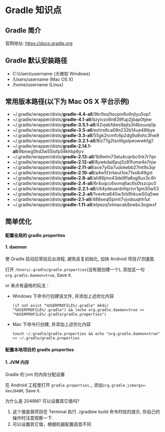 # Gradle 知识点

## Gradle 简介

官网地址: https://docs.gradle.org

## Gradle 默认安装路径

* C:\Users\\username (大微软 Windows)
* /Users/username (Mac OS X)
* /home/username (Linux)

## 常用版本路径(以下为 Mac OS X 平台示例)

* ~/.gradle/wrapper/dists/**gradle-4.4-all**/9br9xq1tocpiv8o6njlyu5op1
* ~/.gradle/wrapper/dists/**gradle-4.1-all**/bzyivzo6n839fup2jbap0tjew
* ~/.gradle/wrapper/dists/**gradle-3.5.1-all**/42vjebfdws9pjts3l4bouoq0p
* ~/.gradle/wrapper/dists/**gradle-3.5-all**/exhrs6ca08n232b14ue48lbye
* ~/.gradle/wrapper/dists/**gradle-3.3-all**/55gk2rcmfc6p2dg9u9ohc3hw9
* ~/.gradle/wrapper/dists/**gradle-3.2.1-all**/8lz77g2tsnl6gxlpeowwkfgj1
* ~/.gradle/wrapper/dists/**gradle-2.14.1-all**/8bnwg5hd3w55iofp58khbp6yv
* ~/.gradle/wrapper/dists/**gradle-2.13-all**/1b9wlm73elu4cqnbc0rk7r7qn
* ~/.gradle/wrapper/dists/**gradle-2.12-all**/8ywkdai6puj5z81fume4e7njw
* ~/.gradle/wrapper/dists/**gradle-2.11-all**/ace7yl0a7udokebb27mt9s3qr
* ~/.gradle/wrapper/dists/**gradle-2.10-all**/a4w5fzrkeut1ox71xslb49gst
* ~/.gradle/wrapper/dists/**gradle-2.8-all**/ah86jmo43de9lfa8xg9ux3c4h
* ~/.gradle/wrapper/dists/**gradle-2.4-all**/6r4uqcc6ovnq6ac6s0txzcpc0
* ~/.gradle/wrapper/dists/**gradle-2.2.1-all**/c64ydeuardnfqctvr1gm30w53
* ~/.gradle/wrapper/dists/**gradle-2.2-all**/1vevkra640w3rb9hkuw50q5we
* ~/.gradle/wrapper/dists/**gradle-2.1-all**/488seql5pimt7vjvdsuqhh1ut
* ~/.gradle/wrapper/dists/**gradle-1.11-all**/etpezq1xtmacak8xwbc3ogwxf

## 简单优化

#### 配置全局的 gradle.properties

#### 1. daemon

使 Gradle 启动后常驻后台进程, 避免反复初始化, 加快 Android 项目*打包*速度.

打开 `/Users/.gradle/gradle.properties`(没有就创建一个), 添加这一句`org.gradle.daemon=true`, Save it.

or 来点有逼格的玩法：

* Windows 下命令行创建该文件, 并添加上述优化内容

  <pre><code>(if not exist "%USERPROFILE%/.gradle" mkdir "%USERPROFILE%/.gradle") && (echo org.gradle.daemon=true >> "%USERPROFILE%/.gradle/gradle.properties")</code></pre>

* Mac 下命令行创建, 并添加上述优化内容
  <pre><code>touch ~/.gradle/gradle.properties && echo "org.gradle.daemon=true" >> ~/.gradle/gradle.properties</code></pre>

#### 配置本地项目的 gradle.properties

#### 1. JVM 内存

Gradle 的 jvm 的内存分配设置

在 Android 工程里打开 `gradle.properties,`, 添加`org.gradle.jvmargs=-Xmx2048M`, Save it.

为什么是 2048M? 可以设置其它值吗?

1.  这个值是我项目在 Terminal 执行 ./gradlew build 命令时给的提示, 你自己的操作时注意观察一下.
2.  可以设置其它值，根据机器配置高低不同

